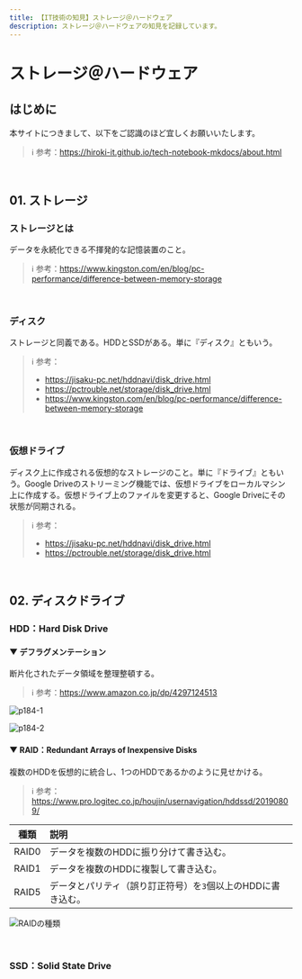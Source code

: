 ```yaml
---
title: 【IT技術の知見】ストレージ＠ハードウェア
description: ストレージ＠ハードウェアの知見を記録しています。
---
```


# ストレージ＠ハードウェア

## はじめに

本サイトにつきまして、以下をご認識のほど宜しくお願いいたします。

> ℹ️ 参考：https://hiroki-it.github.io/tech-notebook-mkdocs/about.html

<br>


## 01. ストレージ

### ストレージとは

データを永続化できる不揮発的な記憶装置のこと。

> ℹ️ 参考：https://www.kingston.com/en/blog/pc-performance/difference-between-memory-storage

<br>

### ディスク

ストレージと同義である。HDDとSSDがある。単に『ディスク』ともいう。

> ℹ️ 参考：
>
> - https://jisaku-pc.net/hddnavi/disk_drive.html
> - https://pctrouble.net/storage/disk_drive.html
> - https://www.kingston.com/en/blog/pc-performance/difference-between-memory-storage

<br>

### 仮想ドライブ

ディスク上に作成される仮想的なストレージのこと。単に『ドライブ』ともいう。Google Driveのストリーミング機能では、仮想ドライブをローカルマシン上に作成する。仮想ドライブ上のファイルを変更すると、Google Driveにその状態が同期される。

> ℹ️ 参考：
>
> - https://jisaku-pc.net/hddnavi/disk_drive.html
> - https://pctrouble.net/storage/disk_drive.html

<br>

## 02. ディスクドライブ

### HDD：Hard Disk Drive

#### ▼ デフラグメンテーション

断片化されたデータ領域を整理整頓する。

> ℹ️ 参考：https://www.amazon.co.jp/dp/4297124513

![p184-1](https://raw.githubusercontent.com/hiroki-it/tech-notebook/master/images/p184-1.png)

![p184-2](https://raw.githubusercontent.com/hiroki-it/tech-notebook/master/images/p184-2.png)

#### ▼ RAID：Redundant Arrays of Inexpensive Disks

複数のHDDを仮想的に統合し、1つのHDDであるかのように見せかける。

> ℹ️ 参考：https://www.pro.logitec.co.jp/houjin/usernavigation/hddssd/20190809/

| 種類  | 説明                                                       |
| ----- | :--------------------------------------------------------- |
| RAID0 | データを複数のHDDに振り分けて書き込む。                    |
| RAID1 | データを複数のHDDに複製して書き込む。                      |
| RAID5 | データとパリティ（誤り訂正符号）を```3```個以上のHDDに書き込む。 |

![RAIDの種類](https://raw.githubusercontent.com/hiroki-it/tech-notebook/master/images/RAIDの種類.png)

<br>

### SSD：Solid State Drive

<br>

